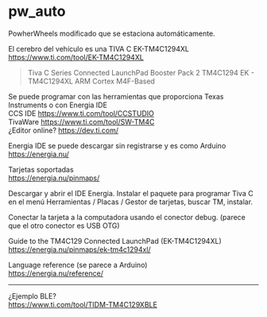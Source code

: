 # pw_auto
PowherWheels modificado que se estaciona automáticamente.  

El cerebro del vehículo es una TIVA C EK-TM4C1294XL  
https://www.ti.com/tool/EK-TM4C1294XL  

> Tiva C Series
> Connected LaunchPad
> Booster Pack 2
> TM4C1294
> EK - TM4C1294XL
> ARM Cortex M4F-Based

Se puede programar con las herramientas que proporciona Texas Instruments o con Energia IDE  
CCS IDE https://www.ti.com/tool/CCSTUDIO  
TivaWare https://www.ti.com/tool/SW-TM4C  
¿Editor online? https://dev.ti.com/  

Energia IDE se puede descargar sin registrarse y es como Arduino  
https://energia.nu/  

Tarjetas soportadas  
https://energia.nu/pinmaps/  

Descargar y abrir el IDE Energia. Instalar el paquete para programar Tiva C
en el menú Herramientas / Placas / Gestor de tarjetas, buscar TM, instalar.  

Conectar la tarjeta a la computadora usando el conector debug.
(parece que el otro conector es USB OTG)  

Guide to the TM4C129 Connected LaunchPad (EK-TM4C1294XL)  
https://energia.nu/pinmaps/ek-tm4c1294xl/  

Language reference (se parece a Arduino)  
https://energia.nu/reference/  

---

¿Ejemplo BLE?  
https://www.ti.com/tool/TIDM-TM4C129XBLE  
